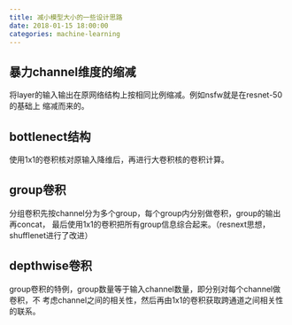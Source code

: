 ```yaml
---
title: 减小模型大小的一些设计思路
date: 2018-01-15 18:00:00
categories: machine-learning
---
```


## 暴力channel维度的缩减
将layer的输入输出在原网络结构上按相同比例缩减。例如nsfw就是在resnet-50的基础上
缩减而来的。

## bottlenect结构
使用1x1的卷积核对原输入降维后，再进行大卷积核的卷积计算。

## group卷积
分组卷积先按channel分为多个group，每个group内分别做卷积，group的输出再concat，
最后使用1x1的卷积把所有group信息综合起来。（resnext思想，shufflenet进行了改进）

## depthwise卷积
group卷积的特例，group数量等于输入channel数量，即分别对每个channel做卷积，不
考虑channel之间的相关性，然后再由1x1的卷积获取跨通道之间相关性的联系。
